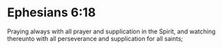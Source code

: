 # Ephesians 6:18

Praying always with all prayer and supplication in the Spirit, and watching thereunto with all perseverance and supplication for all saints;